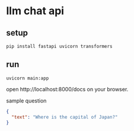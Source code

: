 # llm chat api

## setup

```shell
pip install fastapi uvicorn transformers
```

## run

```shell
uvicorn main:app
```

open http://localhost:8000/docs on your browser.

sample question

```json
{
  "text": "Where is the capital of Japan?"
}
```
